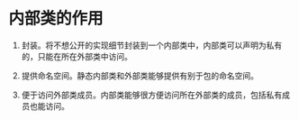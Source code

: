 # 内部类的作用
01. 封装。将不想公开的实现细节封装到一个内部类中，内部类可以声明为私有的，只能在所在外部类中访问。

02. 提供命名空间。静态内部类和外部类能够提供有别于包的命名空间。

03. 便于访问外部类成员。内部类能够很方便访问所在外部类的成员，包括私有成员也能访问。